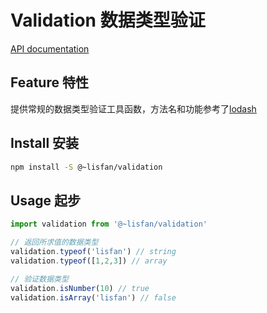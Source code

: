 # Validation 数据类型验证

[API documentation](https://lisfan.github.io/storage/)

## Feature 特性

提供常规的数据类型验证工具函数，方法名和功能参考了[lodash](https://lodash.com/docs/4.17.4)

## Install 安装

```bash
npm install -S @~lisfan/validation
```

## Usage 起步

```js
import validation from '@~lisfan/validation'

// 返回所求值的数据类型
validation.typeof('lisfan') // string
validation.typeof([1,2,3]) // array

// 验证数据类型
validation.isNumber(10) // true
validation.isArray('lisfan') // false
```